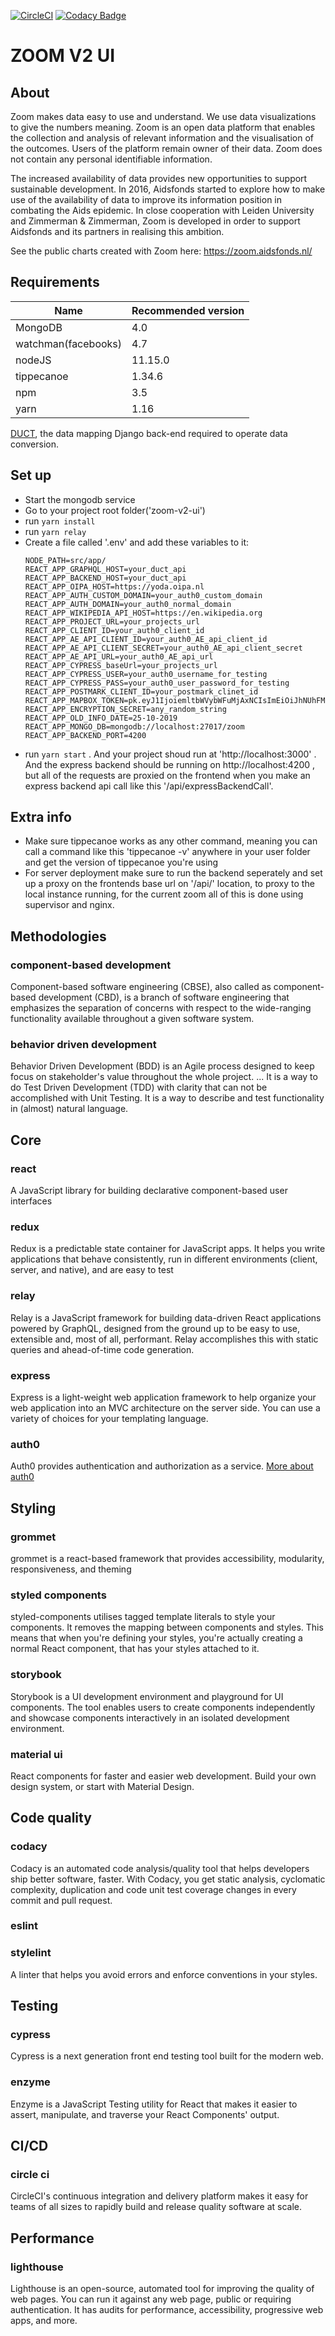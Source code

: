 [![CircleCI](https://circleci.com/gh/zimmerman-zimmerman/Zoom.svg?style=shield&circle-token=41f4daf9d89b5f25efa5f455b6db87611527af85)](https://circleci.com/gh/zimmerman-zimmerman/Zoom)
[![Codacy Badge](https://api.codacy.com/project/badge/Grade/732613b2d3df4672bd570f14247234fe)](https://www.codacy.com?utm_source=github.com&amp;utm_medium=referral&amp;utm_content=zimmerman-zimmerman/zoom-v2-ui&amp;utm_campaign=Badge_Grade)

# ZOOM V2 UI

## About
Zoom makes data easy to use and understand. We use data visualizations to give the numbers meaning. Zoom is an open data platform that enables the collection and analysis of relevant information and the visualisation of the outcomes. Users of the platform remain owner of their data. Zoom does not contain any personal identifiable information.

The increased availability of data provides new opportunities to support sustainable development. In 2016, Aidsfonds started to explore how to make use of the availability of data to improve its information position in combating the Aids epidemic. In close cooperation with Leiden University and Zimmerman & Zimmerman, Zoom is developed in order to support Aidsfonds and its partners in realising this ambition.

See the public charts created with Zoom here: https://zoom.aidsfonds.nl/

## Requirements

| Name | Recommended version |
| ---  | --- |
| MongoDB | 4.0 |
| watchman(facebooks) | 4.7 |
| nodeJS | 11.15.0 |
| tippecanoe | 1.34.6 |
| npm | 3.5 |
| yarn | 1.16 |

<a href="https://github.com/zimmerman-zimmerman/DUCT">DUCT</a>, the data mapping Django back-end required to operate data conversion.

## Set up

 * Start the mongodb service
 * Go to your project root folder('zoom-v2-ui')
 * run ```yarn install```
 * run ```yarn relay```
 * Create a file called '.env' and add these variables to it:
    ```
    NODE_PATH=src/app/
    REACT_APP_GRAPHQL_HOST=your_duct_api
    REACT_APP_BACKEND_HOST=your_duct_api
    REACT_APP_OIPA_HOST=https://yoda.oipa.nl
    REACT_APP_AUTH_CUSTOM_DOMAIN=your_auth0_custom_domain
    REACT_APP_AUTH_DOMAIN=your_auth0_normal_domain
    REACT_APP_WIKIPEDIA_API_HOST=https://en.wikipedia.org
    REACT_APP_PROJECT_URL=your_projects_url
    REACT_APP_CLIENT_ID=your_auth0_client_id
    REACT_APP_AE_API_CLIENT_ID=your_auth0_AE_api_client_id
    REACT_APP_AE_API_CLIENT_SECRET=your_auth0_AE_api_client_secret
    REACT_APP_AE_API_URL=your_auth0_AE_api_url
    REACT_APP_CYPRESS_baseUrl=your_projects_url
    REACT_APP_CYPRESS_USER=your_auth0_username_for_testing
    REACT_APP_CYPRESS_PASS=your_auth0_user_password_for_testing
    REACT_APP_POSTMARK_CLIENT_ID=your_postmark_clinet_id
    REACT_APP_MAPBOX_TOKEN=pk.eyJ1IjoiemltbWVybWFuMjAxNCIsImEiOiJhNUhFM2YwIn0.sedQBdUN7PJ1AjknVVyqZw
    REACT_APP_ENCRYPTION_SECRET=any_random_string
    REACT_APP_OLD_INFO_DATE=25-10-2019
    REACT_APP_MONGO_DB=mongodb://localhost:27017/zoom
    REACT_APP_BACKEND_PORT=4200
    ```
 * run ```yarn start``` . And your project shoud run at 'http://localhost:3000' . And the express backend should be running on http://localhost:4200 , but all of the requests are proxied on the frontend when you make an express backend api call like this '/api/expressBackendCall'.

## Extra info
  * Make sure tippecanoe works as any other command, meaning you can call a command like this 'tippecanoe -v' anywhere in your user folder and get the version of tippecanoe you're using
  * For server deployment make sure to run the backend seperately and set up a proxy on the frontends base url on '/api/' location, to proxy to the local instance running, for the current zoom all of this is done using supervisor and nginx.


## Methodologies
### component-based development
Component-based software engineering (CBSE), also called as component-based development (CBD), is a branch of software engineering that emphasizes the separation of concerns with respect to the wide-ranging functionality available throughout a given software system.

### behavior driven development
Behavior Driven Development (BDD) is an Agile process designed to keep focus on stakeholder's value throughout the whole project. ... It is a way to do Test Driven Development (TDD) with clarity that can not be accomplished with Unit Testing. It is a way to describe and test functionality in (almost) natural language.

## Core
### react
A JavaScript library for building declarative component-based user interfaces
### redux
Redux is a predictable state container for JavaScript apps. It helps you write applications that behave consistently, run in different environments (client, server, and native), and are easy to test
### relay
Relay is a JavaScript framework for building data-driven React applications powered by GraphQL, designed from the ground up to be easy to use, extensible and, most of all, performant. Relay accomplishes this with static queries and ahead-of-time code generation.
### express
Express is a light-weight web application framework to help organize your web application into an MVC architecture on the server side. You can use a variety of choices for your templating language.
### auth0
Auth0 provides authentication and authorization as a service. <a href="https://auth0.com"> More about auth0 </a>

## Styling
### grommet
grommet is a react-based framework that provides accessibility, modularity, responsiveness, and theming
### styled components
styled-components utilises tagged template literals to style your components. It removes the mapping between components and styles. This means that when you're defining your styles, you're actually creating a normal React component, that has your styles attached to it.
### storybook
Storybook is a UI development environment and playground for UI components. The tool enables users to create components independently and showcase components interactively in an isolated development environment.
### material ui
React components for faster and easier web development. Build your own design system, or start with Material Design.

## Code quality
### codacy
Codacy is an automated code analysis/quality tool that helps developers ship better software, faster. With Codacy, you get static analysis, cyclomatic complexity, duplication and code unit test coverage changes in every commit and pull request.
### eslint
### stylelint
A linter that helps you avoid errors and enforce conventions in your styles.

## Testing
### cypress
Cypress is a next generation front end testing tool built for the modern web.
### enzyme
Enzyme is a JavaScript Testing utility for React that makes it easier to assert, manipulate, and traverse your React Components' output.

## CI/CD
### circle ci
CircleCI's continuous integration and delivery platform makes it easy for teams of all sizes to rapidly build and release quality software at scale.

## Performance
### lighthouse
Lighthouse is an open-source, automated tool for improving the quality of web pages. You can run it against any web page, public or requiring authentication. It has audits for performance, accessibility, progressive web apps, and more.
